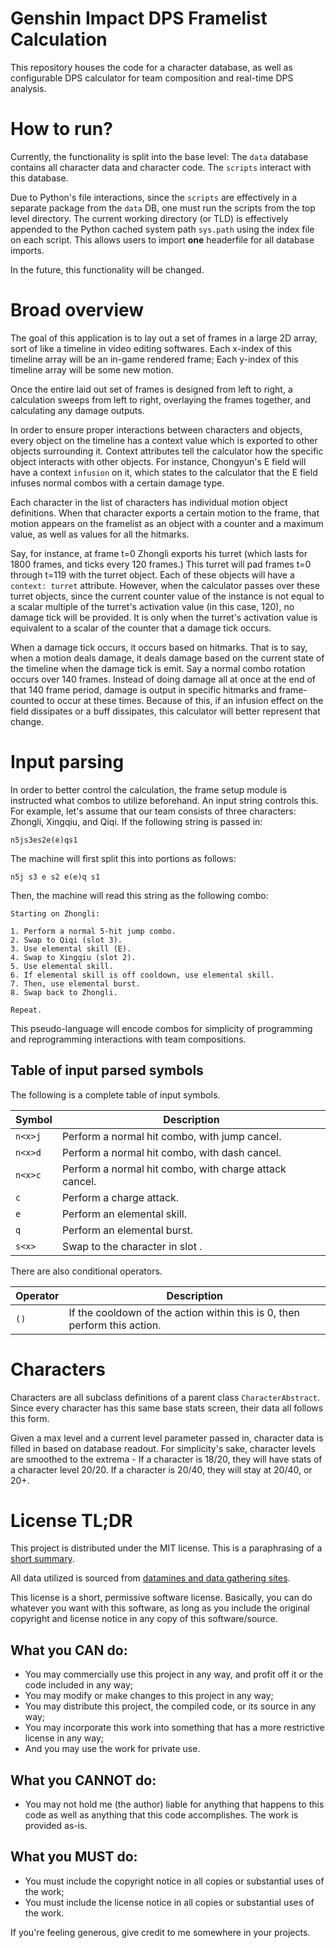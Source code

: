 # Genshin Impact DPS Framelist Calculation

This repository houses the code for a character database, as well as
configurable DPS calculator for team composition and real-time DPS analysis.

# How to run?

Currently, the functionality is split into the base level: The `data` database
contains all character data and character code. The `scripts` interact with this
database.

Due to Python's file interactions, since the `scripts` are effectively in a
separate package from the `data` DB, one must run the scripts from the top level
directory. The current working directory (or TLD) is effectively appended to the
Python cached system path `sys.path` using the index file on each script. This
allows users to import **one** headerfile for all database imports.

In the future, this functionality will be changed.

# Broad overview

The goal of this application is to lay out a set of frames in a large 2D array,
sort of like a timeline in video editing softwares. Each x-index of this
timeline array will be an in-game rendered frame; Each y-index of this timeline
array will be some new motion.

Once the entire laid out set of frames is designed from left to right, a
calculation sweeps from left to right, overlaying the frames together, and
calculating any damage outputs.

In order to ensure proper interactions between characters and objects, every
object on the timeline has a context value which is exported to other objects
surrounding it. Context attributes tell the calculator how the specific object
interacts with other objects. For instance, Chongyun's E field will have a
context `infusion` on it, which states to the calculator that the E field
infuses normal combos with a certain damage type.

Each character in the list of characters has individual motion object
definitions. When that character exports a certain motion to the frame, that
motion appears on the framelist as an object with a counter and a maximum value,
as well as values for all the hitmarks.

Say, for instance, at frame t=0 Zhongli exports his turret (which lasts for 1800
frames, and ticks every 120 frames.) This turret will pad frames t=0 through
t=119 with the turret object. Each of these objects will have a
`context: turret` attribute. However, when the calculator passes over these
turret objects, since the current counter value of the instance is not equal to
a scalar multiple of the turret's activation value (in this case, 120), no
damage tick will be provided. It is only when the turret's activation value is
equivalent to a scalar of the counter that a damage tick occurs.

When a damage tick occurs, it occurs based on hitmarks. That is to say, when a
motion deals damage, it deals damage based on the current state of the timeline
when the damage tick is emit. Say a normal combo rotation occurs over 140
frames. Instead of doing damage all at once at the end of that 140 frame period,
damage is output in specific hitmarks and frame-counted to occur at these times.
Because of this, if an infusion effect on the field dissipates or a buff
dissipates, this calculator will better represent that change.

# Input parsing

In order to better control the calculation, the frame setup module is instructed
what combos to utilize beforehand. An input string controls this. For example,
let's assume that our team consists of three characters: Zhongli, Xingqiu, and
Qiqi. If the following string is passed in:

`n5js3es2e(e)qs1`

The machine will first split this into portions as follows:

`n5j s3 e s2 e(e)q s1`

Then, the machine will read this string as the following combo:

```
Starting on Zhongli:

1. Perform a normal 5-hit jump combo.
2. Swap to Qiqi (slot 3).
3. Use elemental skill (E).
4. Swap to Xingqiu (slot 2).
5. Use elemental skill.
6. If elemental skill is off cooldown, use elemental skill.
7. Then, use elemental burst.
8. Swap back to Zhongli.

Repeat.
```

This pseudo-language will encode combos for simplicity of programming and
reprogramming interactions with team compositions.

## Table of input parsed symbols

The following is a complete table of input symbols.

| Symbol  | Description                                                |
| ------- | ---------------------------------------------------------- |
| `n<x>j` | Perform a normal <x> hit combo, with jump cancel.          |
| `n<x>d` | Perform a normal <x> hit combo, with dash cancel.          |
| `n<x>c` | Perform a normal <x> hit combo, with charge attack cancel. |
| `c`     | Perform a charge attack.                                   |
| `e`     | Perform an elemental skill.                                |
| `q`     | Perform an elemental burst.                                |
| `s<x>`  | Swap to the character in slot <x>.                         |

There are also conditional operators.

| Operator | Description                                                               |
| -------- | ------------------------------------------------------------------------- |
| `()`     | If the cooldown of the action within this is 0, then perform this action. |

# Characters

Characters are all subclass definitions of a parent class `CharacterAbstract`.
Since every character has this same base stats screen, their data all follows
this form.

Given a max level and a current level parameter passed in, character data is
filled in based on database readout. For simplicity's sake, character levels are
smoothed to the extrema - If a character is 18/20, they will have stats of a
character level 20/20. If a character is 20/40, they will stay at 20/40, or 20+.

# License TL;DR

This project is distributed under the MIT license. This is a paraphrasing of a
[short summary](https://tldrlegal.com/license/mit-license).

All data utilized is sourced from
[datamines and data gathering sites](https://genshin.honeyhunterworld.com/).

This license is a short, permissive software license. Basically, you can do
whatever you want with this software, as long as you include the original
copyright and license notice in any copy of this software/source.

## What you CAN do:

-   You may commercially use this project in any way, and profit off it or the
    code included in any way;
-   You may modify or make changes to this project in any way;
-   You may distribute this project, the compiled code, or its source in any
    way;
-   You may incorporate this work into something that has a more restrictive
    license in any way;
-   And you may use the work for private use.

## What you CANNOT do:

-   You may not hold me (the author) liable for anything that happens to this
    code as well as anything that this code accomplishes. The work is provided
    as-is.

## What you MUST do:

-   You must include the copyright notice in all copies or substantial uses of
    the work;
-   You must include the license notice in all copies or substantial uses of the
    work.

If you're feeling generous, give credit to me somewhere in your projects.
